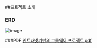 
##프로젝트 소개

### ERD
![image](https://github.com/user-attachments/assets/8d436eea-0e36-4feb-8070-a8ea0e2909b8)

###PDF
[인트라넷기반의 그룹웨어 프로젝트.pdf](https://github.com/user-attachments/files/16530628/default.pdf)
